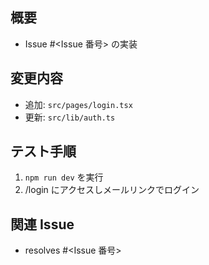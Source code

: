 <!-- Pull Request #<Issue番号> feat: ユーザーがログインできる -->

## 概要

- Issue #<Issue 番号> の実装

## 変更内容

<!-- 変更したファイルをリストアップしてください -->

- 追加: `src/pages/login.tsx`
- 更新: `src/lib/auth.ts`

## テスト手順

<!-- レビュワーが変更を確認するための手順を記載してください -->

1. `npm run dev` を実行
2. /login にアクセスしメールリンクでログイン

## 関連 Issue

<!-- このPRが解決するIssue番号を記載してください -->

- resolves #<Issue 番号>
